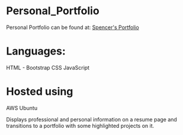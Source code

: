 # Personal_Portfolio

Personal Portfolio can be found at:
[Spencer's Portfolio](https://swwportfolio.com)


# Languages:
HTML - Bootstrap
CSS
JavaScript

# Hosted using
 AWS
 Ubuntu
 

Displays professional and personal information on a resume page and transitions to a portfolio with some highlighted projects on it.
